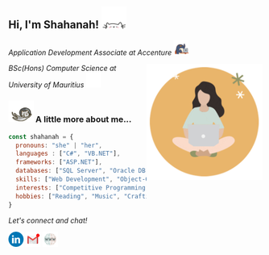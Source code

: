 <!-- [![Matrix SVG](https://raw.githubusercontent.com/rodrigograca31/rodrigograca31/master/matrix.svg)](https://www.youtube.com/watch?v=dQw4w9WgXcQ)  -->

<h2 align="left"> 
    Hi, I'm Shahanah! 
    <img src="./assets/cat.webp" width="50">
</h2>
<p align="left"><em>
Application Development Associate at Accenture <img src="./assets/work.gif" width="30"> 
</br> 
</em></p>

<!-- avatar -->
<a href="https://www.youtube.com/watch?v=dQw4w9WgXcQ"><img align='right' src="./assets/avatar.gif" width="230"></a>
<p align="left"><em>
BSc(Hons) Computer Science at University of Mauritius
<img src="./assets/education.webp" width="30">
</em></p>


### <img src="./assets/spacecat.webp" width="50"> A little more about me...  

```javascript
const shahanah = {
  pronouns: "she" | "her",
  languages : ["C#", "VB.NET"],
  frameworks: ["ASP.NET"],
  databases: ["SQL Server", "Oracle DB"],
  skills: ["Web Development", "Object-Oriented Programming", "Database Design"],
  interests: ["Competitive Programming", "Computer Vision", "Machine Learning"],
  hobbies: ["Reading", "Music", "Crafting"]
}
```


<p align="left">
  <i>Let's connect and chat!</i>
</p>
  <p align="ce">
    <a href="https://www.linkedin.com/in/shahanah-puttaroo/" alt="Linkedin"><img src="./assets/linkedin.png" width="30"></a>
    <a href="mailto:shahanahbp@gmail.com" alt="Contact me"><img src="./assets/mail.gif" width="30"></a>
    <a href="https://shahanah.netlify.app/" alt="My site"><img src="./assets/link.gif" width="30"></a>
  </p>


